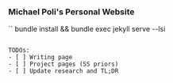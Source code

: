 ### Michael Poli's Personal Website

``
bundle install && bundle exec jekyll serve --lsi
```

TODOs:
- [ ] Writing page
- [ ] Project pages (SS priors)
- [ ] Update research and TL;DR